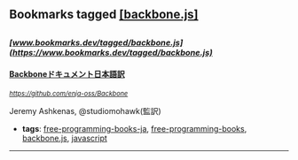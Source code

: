 ## Bookmarks tagged [[backbone.js]](https://www.bookmarks.dev/search?q=[backbone.js])

_<sup><sup>[www.bookmarks.dev/tagged/backbone.js](https://www.bookmarks.dev/tagged/backbone.js)</sup></sup>_
---
#### [Backboneドキュメント日本語訳](https://github.com/enja-oss/Backbone)
_<sup>https://github.com/enja-oss/Backbone</sup>_

Jeremy Ashkenas, @studiomohawk(監訳)
* **tags**: [free-programming-books-ja](../tagged/free-programming-books-ja.md), [free-programming-books](../tagged/free-programming-books.md), [backbone.js](../tagged/backbone.js.md), [javascript](../tagged/javascript.md)
---
